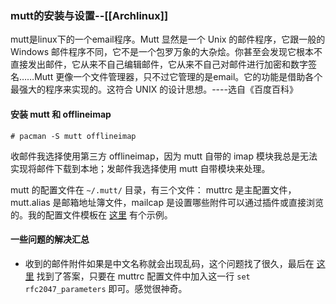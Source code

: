 ### mutt的安装与设置--[[Archlinux]]

mutt是linux下的一个email程序。Mutt 显然是一个 Unix 的邮件程序，它跟一般的 Windows 邮件程序不同，它不是一个包罗万象的大杂烩。你甚至会发现它根本不直接发出邮件，它从来不自己编辑邮件，它从来不自己对邮件进行加密和数字签名……Mutt 更像一个文件管理器，只不过它管理的是email。它的功能是借助各个最强大的程序来实现的。这符合 UNIX 的设计思想。----选自《百度百科》

#### 安装 mutt 和 offlineimap

`# pacman -S mutt offlineimap`

收邮件我选择使用第三方 offlineimap，因为 mutt 自带的 imap 模块我总是无法实现将邮件下载到本地；发邮件我选择使用 mutt 自带模块来处理。

mutt 的配置文件在 `~/.mutt/` 目录，有三个文件： muttrc 是主配置文件，mutt.alias 是邮箱地址簿文件，mailcap 是设置哪些附件可以通过插件或直接浏览的。我的配置文件模板在 [这里][1] 有个示例。

#### 一些问题的解决汇总

+   收到的邮件附件如果是中文名称就会出现乱码，这个问题找了很久，最后在 [这里][2] 找到了答案，只要在 muttrc 配置文件中加入这一行 `set rfc2047_parameters` 即可。感觉很神奇。


[1]: https://github.com/windfromdesert/code/tree/master/mutt "我的 mutt 配置文件"
[2]: https://gitlab.com/muttmua/mutt/wikis/MuttFaq/Charset "Charset-Wiki-Mutt"
